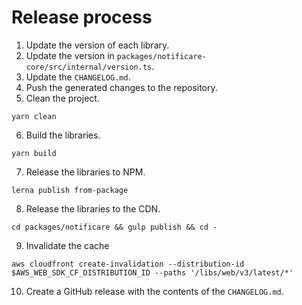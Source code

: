 # Release process

1. Update the version of each library.
2. Update the version in `packages/notificare-core/src/internal/version.ts`.
3. Update the `CHANGELOG.md`.
4. Push the generated changes to the repository.
5. Clean the project.
```shell
yarn clean
```
6. Build the libraries.
```shell
yarn build
```
7. Release the libraries to NPM.
```shell
lerna publish from-package
```
8. Release the libraries to the CDN.
```shell
cd packages/notificare && gulp publish && cd -
```
9. Invalidate the cache
```shell
aws cloudfront create-invalidation --distribution-id $AWS_WEB_SDK_CF_DISTRIBUTION_ID --paths '/libs/web/v3/latest/*'
```
10. Create a GitHub release with the contents of the `CHANGELOG.md`.
